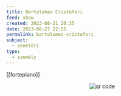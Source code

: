 ```yaml
---
title: Bartolomeo Cristofori
feed: show
created: 2023-08-21 20:35
date: 2023-08-27 22:55
permalink: bartolomeo-cristofori
subject:
  - zenetöri
type:
  - személy
---
```


[[fortepiano]]



<p style="text-align: center;"><img src="https://chart.googleapis.com/chart?cht=qr&chl=https://notes.andrasdenes.com/bartolomeo-cristofori&chs=180x180&choe=UTF-8&chld=L|2" alt="qr code"></p>

